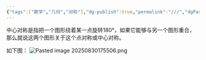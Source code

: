 ```yaml
---
{"tags":["数学","几何","对称"],"dg-publish":true,"permalink":"///","dgPassFrontmatter":true}
---
```


中心对称是指把一个图形绕着某一点旋转180°，如果它能够与另一个图形重合，那么就说这两个图形关于这个点对称或中心对称。

如下图：
![Pasted image 20250830175506.png](/img/user/%E9%99%84%E4%BB%B6/Pasted%20image%2020250830175506.png)